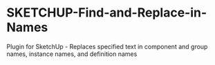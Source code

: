# SKETCHUP-Find-and-Replace-in-Names
Plugin for SketchUp - Replaces specified text in component and group names, instance names, and definition names
